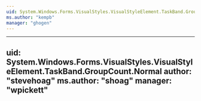 ```yaml
---
uid: System.Windows.Forms.VisualStyles.VisualStyleElement.TaskBand.GroupCount
ms.author: "kempb"
manager: "ghogen"
---
```


---
uid: System.Windows.Forms.VisualStyles.VisualStyleElement.TaskBand.GroupCount.Normal
author: "stevehoag"
ms.author: "shoag"
manager: "wpickett"
---

